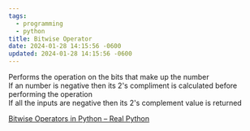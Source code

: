 ```yaml
---
tags:
  - programming
  - python
title: Bitwise Operator
date: 2024-01-28 14:15:56 -0600
updated: 2024-01-28 14:15:56 -0600
---
```


Performs the operation on the bits that make up the number  
If an number is negative then its 2's compliment is calculated before performing the operation  
If all the inputs are negative then its 2's complement value is returned

[Bitwise Operators in Python – Real Python](https://realpython.com/python-bitwise-operators/)
